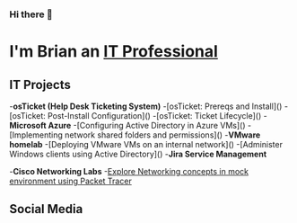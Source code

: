 ### Hi there 👋

<h1>I'm Brian an <a href = "www.linkedin.com/in/brian-truong-0b18251b8"> IT Professional </a></h1>
<h2>IT Projects</h2>
-<b>osTicket (Help Desk Ticketing System)</b>
  -[osTicket: Prereqs and Install]()
  -[osTicket: Post-Install Configuration]()
  -[osTicket: Ticket Lifecycle]()
-<b>Microsoft Azure</b>
  -[Configuring Active Directory in Azure VMs]()
  -[Implementing network shared folders and permissions]()
-<b>VMware homelab</b>
  -[Deploying VMware VMs on an internal network]()
  -[Administer Windows clients using Active Directory]()
-<b>Jira Service Management</b>

-<b>Cisco Networking Labs</b>
  -[Explore Networking concepts in mock environment using Packet Tracer]()
<h2>Social Media</h2>
